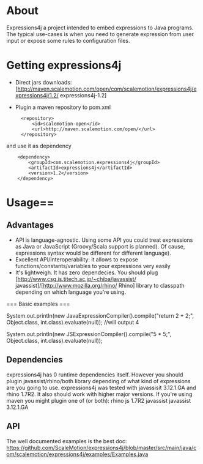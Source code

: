 # About

Expressions4j a project intended to embed expressions to Java programs. The typical use-cases is
when you need to generate expression from user input or expose some rules to configuration files.

# Getting expressions4j

* Direct jars downloads: [http://maven.scalemotion.com/open/com/scalemotion/expressions4j/expressions4j/1.2/ expressions4j-1.2]
* Plugin a maven repository to pom.xml

        <repository>
            <id>scalemotion-open</id>
            <url>http://maven.scalemotion.com/open/</url>
        </repository>

and use it as dependency

        <dependency>
            <groupId>com.scalemotion.expressions4j</groupId>
            <artifactId>expressions4j</artifactId>
            <version>1.2</version>
        </dependency>

# Usage==

## Advantages

* API is language-agnostic. Using some API you could treat expressions as Java or JavaScript (Groovy/Scala support is planned).
Of cause, expressions syntax would be different for different language).
* Excellent API/Interoperability: it allows to expose functions/constants/variables to your expressions very easily
* It's lightweigh. It has zero dependecies. You should plug [http://www.csg.is.titech.ac.jp/~chiba/javassist/ javassist]/[http://www.mozilla.org/rhino/ Rhino] library to classpath depending on which language you're using. 

=== Basic examples === 

   System.out.println(new JavaExpressionCompiler().compile("return 2 + 2;", Object.class, int.class).evaluate(null));
   //will output 4

   System.out.println(new JSExpressionCompiler().compile("5 * 5;", Object.class, int.class).evaluate(null));
</pre>

## Dependencies

expressions4j has 0 runtime dependencies itself. However you should plugin javassist/rhino/both library depending of what kind of expressions are you going to use. expressions4j was tested with javassisit 3.12.1.GA and rhino 1.7R2. It also should work with higher major versions. If you're using maven you might plugin one of (or both):
        <dependency>
            <groupId>rhino</groupId>
            <artifactId>js</artifactId>
            <version>1.7R2</version>
        </dependency>
        <dependency>
            <groupId>javassist</groupId>
            <artifactId>javassist</artifactId>
            <version>3.12.1.GA</version>
        </dependency>

## API

The well documented examples is the best doc: https://github.com/ScaleMotion/expressions4j/blob/master/src/main/java/com/scalemotion/expressions4j/examples/Examples.java

